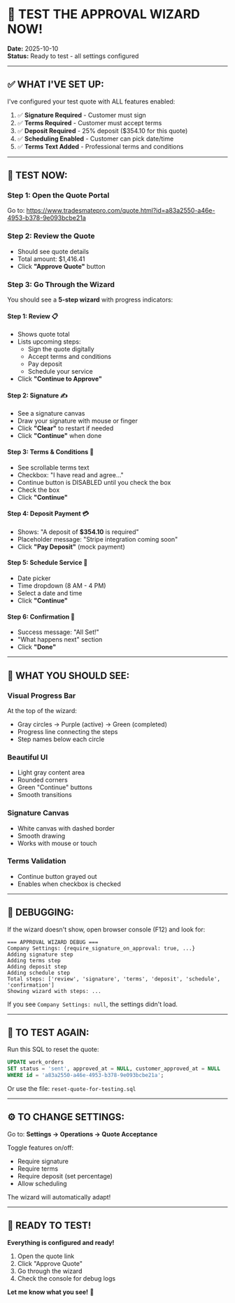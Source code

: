 # 🧪 TEST THE APPROVAL WIZARD NOW!

**Date:** 2025-10-10  
**Status:** Ready to test - all settings configured  

---

## ✅ WHAT I'VE SET UP:

I've configured your test quote with ALL features enabled:

1. ✅ **Signature Required** - Customer must sign
2. ✅ **Terms Required** - Customer must accept terms
3. ✅ **Deposit Required** - 25% deposit ($354.10 for this quote)
4. ✅ **Scheduling Enabled** - Customer can pick date/time
5. ✅ **Terms Text Added** - Professional terms and conditions

---

## 🧪 TEST NOW:

### **Step 1: Open the Quote Portal**
Go to: https://www.tradesmatepro.com/quote.html?id=a83a2550-a46e-4953-b378-9e093bcbe21a

### **Step 2: Review the Quote**
- Should see quote details
- Total amount: $1,416.41
- Click **"Approve Quote"** button

### **Step 3: Go Through the Wizard**

You should see a **5-step wizard** with progress indicators:

#### **Step 1: Review** 📋
- Shows quote total
- Lists upcoming steps:
  - Sign the quote digitally
  - Accept terms and conditions
  - Pay deposit
  - Schedule your service
- Click **"Continue to Approve"**

#### **Step 2: Signature** ✍️
- See a signature canvas
- Draw your signature with mouse or finger
- Click **"Clear"** to restart if needed
- Click **"Continue"** when done

#### **Step 3: Terms & Conditions** 📄
- See scrollable terms text
- Checkbox: "I have read and agree..."
- Continue button is DISABLED until you check the box
- Check the box
- Click **"Continue"**

#### **Step 4: Deposit Payment** 💳
- Shows: "A deposit of **$354.10** is required"
- Placeholder message: "Stripe integration coming soon"
- Click **"Pay Deposit"** (mock payment)

#### **Step 5: Schedule Service** 📅
- Date picker
- Time dropdown (8 AM - 4 PM)
- Select a date and time
- Click **"Continue"**

#### **Step 6: Confirmation** 🎉
- Success message: "All Set!"
- "What happens next" section
- Click **"Done"**

---

## 🎨 WHAT YOU SHOULD SEE:

### **Visual Progress Bar**
At the top of the wizard:
- Gray circles → Purple (active) → Green (completed)
- Progress line connecting the steps
- Step names below each circle

### **Beautiful UI**
- Light gray content area
- Rounded corners
- Green "Continue" buttons
- Smooth transitions

### **Signature Canvas**
- White canvas with dashed border
- Smooth drawing
- Works with mouse or touch

### **Terms Validation**
- Continue button grayed out
- Enables when checkbox is checked

---

## 🐛 DEBUGGING:

If the wizard doesn't show, open browser console (F12) and look for:

```
=== APPROVAL WIZARD DEBUG ===
Company Settings: {require_signature_on_approval: true, ...}
Adding signature step
Adding terms step
Adding deposit step
Adding schedule step
Total steps: ['review', 'signature', 'terms', 'deposit', 'schedule', 'confirmation']
Showing wizard with steps: ...
```

If you see `Company Settings: null`, the settings didn't load.

---

## 🔄 TO TEST AGAIN:

Run this SQL to reset the quote:

```sql
UPDATE work_orders 
SET status = 'sent', approved_at = NULL, customer_approved_at = NULL
WHERE id = 'a83a2550-a46e-4953-b378-9e093bcbe21a';
```

Or use the file: `reset-quote-for-testing.sql`

---

## ⚙️ TO CHANGE SETTINGS:

Go to: **Settings → Operations → Quote Acceptance**

Toggle features on/off:
- Require signature
- Require terms
- Require deposit (set percentage)
- Allow scheduling

The wizard will automatically adapt!

---

## 🚀 READY TO TEST!

**Everything is configured and ready!**

1. Open the quote link
2. Click "Approve Quote"
3. Go through the wizard
4. Check the console for debug logs

**Let me know what you see!** 🎉


